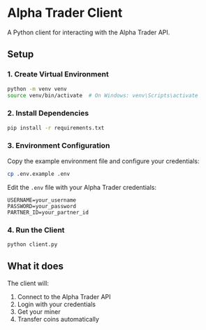 # Alpha Trader Client

A Python client for interacting with the Alpha Trader API.

## Setup

### 1. Create Virtual Environment

```bash
python -m venv venv
source venv/bin/activate  # On Windows: venv\Scripts\activate
```

### 2. Install Dependencies

```bash
pip install -r requirements.txt
```

### 3. Environment Configuration

Copy the example environment file and configure your credentials:

```bash
cp .env.example .env
```

Edit the `.env` file with your Alpha Trader credentials:

```
USERNAME=your_username
PASSWORD=your_password
PARTNER_ID=your_partner_id
```

### 4. Run the Client

```bash
python client.py
```

## What it does

The client will:
1. Connect to the Alpha Trader API
2. Login with your credentials
3. Get your miner
4. Transfer coins automatically